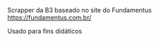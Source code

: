 Scrapper da B3 baseado no site do Fundamentus https://fundamentus.com.br/

Usado para fins didáticos
